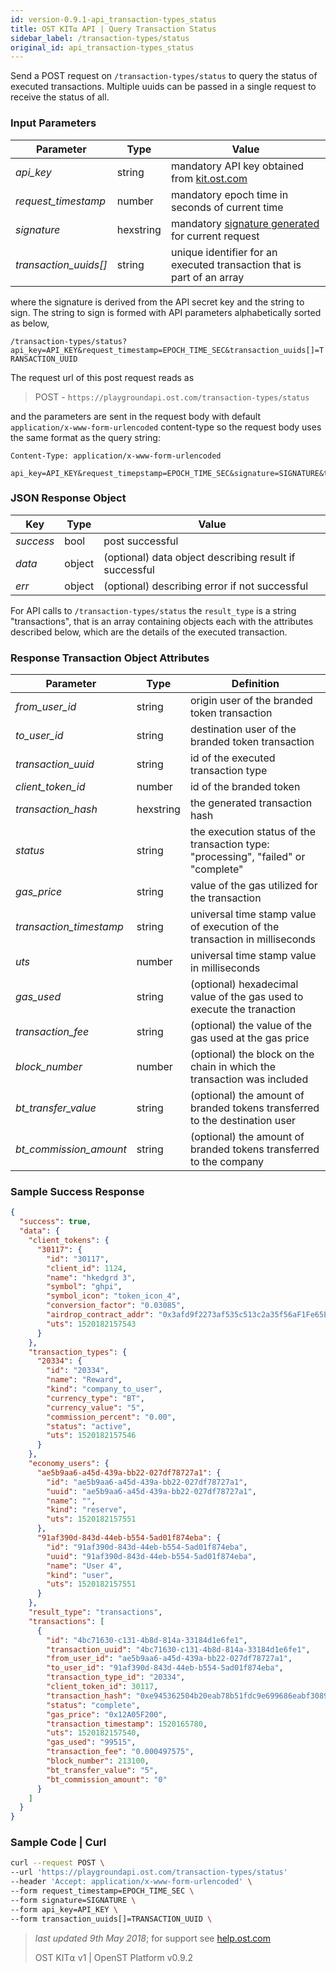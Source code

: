 ```yaml
---
id: version-0.9.1-api_transaction-types_status
title: OST KIT⍺ API | Query Transaction Status
sidebar_label: /transaction-types/status
original_id: api_transaction-types_status
---
```


Send a POST request on `/transaction-types/status` to query the status of executed transactions. Multiple uuids can be passed in a single request to receive the status of all.

### Input Parameters
| Parameter           | Type   | Value                                               |
|---------------------|--------|-----------------------------------------------------|
| _api_key_           | string    | mandatory API key obtained from [kit.ost.com](https://kit.ost.com) |
| _request_timestamp_ | number    | mandatory epoch time in seconds of current time |
| _signature_         | hexstring | mandatory [<u>signature generated</u>](2_98_API_AUTHENTICATION.md) for current request |
| _transaction_uuids[]_ | string | unique identifier for an executed transaction that is part of an array |

where the signature is derived from the API secret key and the string to sign. The string to sign is formed with API parameters alphabetically sorted as below,

`/transaction-types/status?api_key=API_KEY&request_timestamp=EPOCH_TIME_SEC&transaction_uuids[]=TRANSACTION_UUID`

The request url of this post request reads as

> POST - `https://playgroundapi.ost.com/transaction-types/status`

and the parameters are sent in the request body with default `application/x-www-form-urlencoded` content-type so the request body uses the same format as the query string:

```
Content-Type: application/x-www-form-urlencoded

api_key=API_KEY&request_timepstamp=EPOCH_TIME_SEC&signature=SIGNATURE&transaction_uuids[]=TRANSACTION_UUID

```

### JSON Response Object

| Key        | Type   | Value      |
|------------|--------|------------|
| _success_  | bool   | post successful |
| _data_     | object | (optional) data object describing result if successful   |
| _err_      | object | (optional) describing error if not successful |

For API calls to `/transaction-types/status` the `result_type` is a string "transactions", that is an array containing objects each with the attributes described below, which are the details of the executed transaction.

### Response Transaction Object Attributes

| Parameter           | Type   | Definition  |
|---------------------|--------|----------------------------------|
| _from_user_id_    | string | origin user of the branded token transaction   |
| _to_user_id_      | string | destination user of the branded token transaction  |
| _transaction_uuid_| string | id of the executed transaction type|
| _client_token_id_ | number | id of the branded token |
| _transaction_hash_ | hexstring | the generated transaction hash |
| _status_ | string | the execution status of the transaction type: "processing", "failed" or "complete" |
| _gas_price_ | string | value of the gas utilized for the transaction |
| _transaction_timestamp_  |string| universal time stamp value of execution of the transaction in milliseconds|
| _uts_  |number | universal time stamp value in  milliseconds|
| _gas_used_ | string | (optional) hexadecimal value of the gas used to execute the tranaction
| _transaction_fee_ | string | (optional) the value of the gas used at the gas price
| _block_number_ | number | (optional) the block on the chain in which the transaction was included
| _bt_transfer_value_ | string | (optional) the amount of branded tokens transferred to the destination user
| _bt_commission_amount_ | string | (optional) the amount of branded tokens transferred to the company

### Sample Success Response
```json
{
  "success": true,
  "data": {
    "client_tokens": {
      "30117": {
        "id": "30117",
        "client_id": 1124,
        "name": "hkedgrd 3",
        "symbol": "ghpi",
        "symbol_icon": "token_icon_4",
        "conversion_factor": "0.03085",
        "airdrop_contract_addr": "0x3afd9f2273af535c513c2a35f56aF1Fe65E1dBaA",
        "uts": 1520182157543
      }
    },
    "transaction_types": {
      "20334": {
        "id": "20334",
        "name": "Reward",
        "kind": "company_to_user",
        "currency_type": "BT",
        "currency_value": "5",
        "commission_percent": "0.00",
        "status": "active",
        "uts": 1520182157546
      }
    },
    "economy_users": {
      "ae5b9aa6-a45d-439a-bb22-027df78727a1": {
        "id": "ae5b9aa6-a45d-439a-bb22-027df78727a1",
        "uuid": "ae5b9aa6-a45d-439a-bb22-027df78727a1",
        "name": "",
        "kind": "reserve",
        "uts": 1520182157551
      },
      "91af390d-843d-44eb-b554-5ad01f874eba": {
        "id": "91af390d-843d-44eb-b554-5ad01f874eba",
        "uuid": "91af390d-843d-44eb-b554-5ad01f874eba",
        "name": "User 4",
        "kind": "user",
        "uts": 1520182157551
      }
    },
    "result_type": "transactions",
    "transactions": [
      {
        "id": "4bc71630-c131-4b8d-814a-33184d1e6fe1",
        "transaction_uuid": "4bc71630-c131-4b8d-814a-33184d1e6fe1",
        "from_user_id": "ae5b9aa6-a45d-439a-bb22-027df78727a1",
        "to_user_id": "91af390d-843d-44eb-b554-5ad01f874eba",
        "transaction_type_id": "20334",
        "client_token_id": 30117,
        "transaction_hash": "0xe945362504b20eab78b51fdc9e699686eabf3089d40ea57fe552d147ab11f1ba",
        "status": "complete",
        "gas_price": "0x12A05F200",
        "transaction_timestamp": 1520165780,
        "uts": 1520182157540,
        "gas_used": "99515",
        "transaction_fee": "0.000497575",
        "block_number": 213100,
        "bt_transfer_value": "5",
        "bt_commission_amount": "0"
      }
    ]
  }
}
```

### Sample Code | Curl
```bash
curl --request POST \
--url 'https://playgroundapi.ost.com/transaction-types/status'
--header 'Accept: application/x-www-form-urlencoded' \
--form request_timestamp=EPOCH_TIME_SEC \
--form signature=SIGNATURE \
--form api_key=API_KEY \
--form transaction_uuids[]=TRANSACTION_UUID \
```

>_last updated 9th May 2018_; for support see [help.ost.com](help.ost.com)
>
> OST KIT⍺ v1 | OpenST Platform v0.9.2
